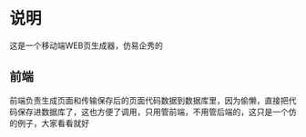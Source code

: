 # 说明
这是一个移动端WEB页生成器，仿易企秀的

## 前端
前端负责生成页面和传输保存后的页面代码数据到数据库里，因为偷懒，直接把代码保存进数据库了，这也方便了调用，只用管前端，不用管后端的，这只是一个仿的例子，大家看看就好

